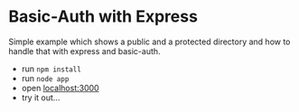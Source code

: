 # Basic-Auth with Express
Simple example which shows a public and a protected directory and how to handle that with express and basic-auth.
- run `npm install`
- run `node app`
- open [localhost:3000](http://localhost:3000)
- try it out...